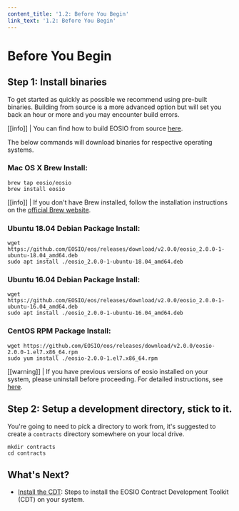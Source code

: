 ```yaml
---
content_title: '1.2: Before You Begin'
link_text: '1.2: Before You Begin'
---
```


# Before You Begin

## Step 1: Install binaries

To get started as quickly as possible we recommend using pre-built binaries. Building from source is a more advanced option but will set you back an hour or more and you may encounter build errors.

\[\[info\]\] \| You can find how to build EOSIO from source [here](https://developers.eos.io/manuals/eos/latest/install/build-from-source/).

The below commands will download binaries for respective operating systems.

### Mac OS X Brew Install:

```text
brew tap eosio/eosio
brew install eosio
```

\[\[info\]\] \| If you don't have Brew installed, follow the installation instructions on the [official Brew website](https://brew.sh/).

### Ubuntu 18.04 Debian Package Install:

```text
wget https://github.com/EOSIO/eos/releases/download/v2.0.0/eosio_2.0.0-1-ubuntu-18.04_amd64.deb
sudo apt install ./eosio_2.0.0-1-ubuntu-18.04_amd64.deb
```

### Ubuntu 16.04 Debian Package Install:

```text
wget https://github.com/EOSIO/eos/releases/download/v2.0.0/eosio_2.0.0-1-ubuntu-16.04_amd64.deb
sudo apt install ./eosio_2.0.0-1-ubuntu-16.04_amd64.deb
```

### CentOS RPM Package Install:

```text
wget https://github.com/EOSIO/eos/releases/download/v2.0.0/eosio-2.0.0-1.el7.x86_64.rpm
sudo yum install ./eosio-2.0.0-1.el7.x86_64.rpm
```

\[\[warning\]\] \| If you have previous versions of eosio installed on your system, please uninstall before proceeding. For detailed instructions, see [here](https://github.com/EOSIO/eos/blob/master/README.md).

## Step 2: Setup a development directory, stick to it.

You're going to need to pick a directory to work from, it's suggested to create a `contracts` directory somewhere on your local drive.

```text
mkdir contracts
cd contracts
```

## What's Next?

* [Install the CDT](https://github.com/telosnetwork/docs/tree/6ab1055a149d12ea9ad55d46f0ca92a2ac1b5e98/developers/platform/getting-started/02_development-environment/04_install-the-CDT.md): Steps to install the EOSIO Contract Development Toolkit \(CDT\) on your system.

